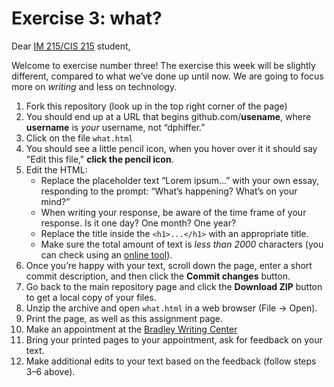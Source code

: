 # Exercise 3: what?

Dear [IM 215/CIS 215](http://phiffer.org/scripting/) student,

Welcome to exercise number three! The exercise this week will be slightly different, compared to what we’ve done up until now. We are going to focus more on *writing* and less on technology.

1. Fork this repository (look up in the top right corner of the page)
2. You should end up at a URL that begins github.com/__usename__, where __username__ is *your* username, not “dphiffer.”
3. Click on the file `what.html`
4. You should see a little pencil icon, when you hover over it it should say "Edit this file," __click the pencil icon__.
5. Edit the HTML:  
	* Replace the placeholder text “Lorem ipsum...” with your own essay, responding to the prompt: “What’s happening? What’s on your mind?”
	* When writing your response, be aware of the time frame of your response. Is it one day? One month? One year?
	* Replace the title inside the `<h1>...</h1>` with an appropriate title.
	* Make sure the total amount of text is *less than 2000* characters (you can check using an [online tool](http://www.charactercountonline.com/)).
6. Once you’re happy with your text, scroll down the page, enter a short commit description, and then click the __Commit changes__ button.
7. Go back to the main repository page and click the __Download ZIP__ button to get a local copy of your files.
8. Unzip the archive and open `what.html` in a web browser (File &rarr; Open).
9. Print the page, as well as this assignment page.
10. Make an appointment at the [Bradley Writing Center](http://www.bradley.edu/academic/departments/english/groups/writing/)
11. Bring your printed pages to your appointment, ask for feedback on your text.
12. Make additional edits to your text based on the feedback (follow steps 3–6 above).
